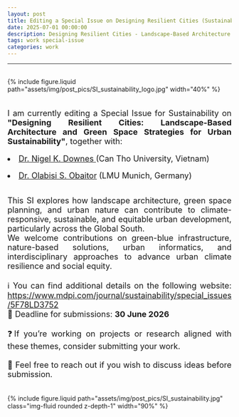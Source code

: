 ```yaml
---
layout: post
title: Editing a Special Issue on Designing Resilient Cities (Sustainability, MDPI)
date: 2025-07-01 00:00:00
description: Designing Resilient Cities - Landscape-Based Architecture and Green Space Strategies for Urban Sustainability
tags: work special-issue
categories: work
---
```


<hr>
<br>

<div class="col-sm mt-3 mt-md-0">
    {% include figure.liquid path="assets/img/post_pics/SI_sustainability_logo.jpg" width="40%" %}
</div>

<br>

<p style="font-size: 18px; text-align: justify">
I am currently editing a Special Issue for Sustainability on <b>"Designing Resilient Cities: Landscape-Based Architecture and Green Space Strategies for Urban Sustainability"</b>, together with: <br></p>
<li style="font-size: 18px; text-align: justify"><a href="https://scholar.google.com/citations?user=cNYcVQ0AAAAJ&hl=en">Dr. Nigel K. Downes </a> (Can Tho University, Vietnam)</li><br>
<li style="font-size: 18px; text-align: justify"><a href="https://www.geo.lmu.de/geographie/de/personen/kontaktseite/olabisi-obaitor-4e3afe23.html">Dr. Olabisi S. Obaitor</a> (LMU Munich, Germany)</li><br>
<p style="font-size: 18px; text-align: justify">
This SI explores how landscape architecture, green space planning, and urban nature can contribute to climate-responsive, sustainable, and equitable urban development, particularly across the Global South. <br>
We welcome contributions on green-blue infrastructure, nature-based solutions, urban informatics, and interdisciplinary approaches to advance urban climate resilience and social equity.<br>
<br>
ℹ️ You can find additional details on the following website: <a href="https://www.mdpi.com/journal/sustainability/special_issues/5F78LD3752">https://www.mdpi.com/journal/sustainability/special_issues/5F78LD3752</a><br>
📅 Deadline for submissions: <b>30 June 2026</b> <br>
<br>
❓If you’re working on projects or research aligned with these themes, consider submitting your work. </br>
<br>
📩 Feel free to reach out if you wish to discuss ideas before submission. </br>
</p>

<br>

<div class="col-sm">
    {% include figure.liquid path="assets/img/post_pics/SI_sustainability.jpg" class="img-fluid rounded z-depth-1" width="90%" %}
</div>

